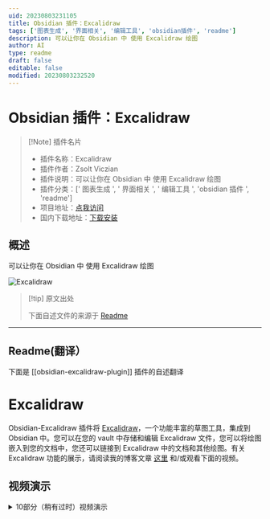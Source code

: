```yaml
---
uid: 20230803231105
title: Obsidian 插件：Excalidraw
tags: ['图表生成', '界面相关', '编辑工具', 'obsidian插件', 'readme']
description: 可以让你在 Obsidian 中 使用 Excalidraw 绘图 
author: AI
type: readme
draft: false
editable: false
modified: 20230803232520
---
```


# Obsidian 插件：Excalidraw

> [!Note] 插件名片
> - 插件名称：Excalidraw
> - 插件作者：Zsolt Viczian
> - 插件说明：可以让你在 Obsidian 中 使用 Excalidraw 绘图
> - 插件分类：[' 图表生成 ', ' 界面相关 ', ' 编辑工具 ', 'obsidian 插件 ', 'readme']
> - 项目地址：[点我访问](https://github.com/zsviczian/obsidian-excalidraw-plugin)
> - 国内下载地址：[下载安装](https://pkmer.cn/products/plugin/pluginMarket/?obsidian-excalidraw-plugin)

## 概述

可以让你在 Obsidian 中 使用 Excalidraw 绘图

![Excalidraw](https://cdn.pkmer.cn/covers/obsidian-excalidraw-plugin.PNG!pkmer)

> [!tip] 原文出处
>
>下面自述文件的来源于 [Readme](https://ghproxy.net/https://raw.githubusercontent.com/zsviczian/obsidian-excalidraw-plugin/master/README.md)
>

---

## Readme(翻译）

下面是 [[obsidian-excalidraw-plugin]] 插件的自述翻译

# Excalidraw

Obsidian-Excalidraw 插件将 [Excalidraw](https://excalidraw.com/)，一个功能丰富的草图工具，集成到 Obsidian 中。您可以在您的 vault 中存储和编辑 Excalidraw 文件，您可以将绘图嵌入到您的文档中，您还可以链接到 Excalidraw 中的文档和其他绘图。有关 Excalidraw 功能的展示，请阅读我的博客文章 [这里](https://www.zsolt.blog/2021/03/showcasing-excalidraw.html) 和/或观看下面的视频。

## 视频演示

<details><summary>10部分（稍有过时）视频演示</summary>
<br>
<br>
<br>
<br>
<a href="https://youtu.be/MaJ5jJwBRWs" target="_blank"><img src="<https://user-images.githubusercontent.com/14358394/125160341-a546b180-e17c-11eb-9de8-d87>

## 特点

- 该插件将 Excalidraw 与 Obsidian 无缝集成，包括命令面板操作、文件浏览器功能、选项菜单命令和功能区按钮。
- 在功能区按钮或文件浏览器上按下<kbd>CTRL/CMD+ 单击</kbd>，可以在新窗格中创建/打开绘图。

### 设置

设置将允许您根据需要自定义 Excalidraw。该插件带有大量的设置选项。我尝试为这些设置添加有意义的解释，请耐心查找设置，因为大多数请求都已经存在相应的设置。

插件设置分为以下几个部分：

- **基本设置**：例如默认使用的文件夹
- **保存**：压缩和自动保存计时器
- **文件名**：配置自动生成的 Excalidraw 文件名
- **显示**：影响 Excalidraw 处理方式的设置（例如：左手模式、主题设置、鼠标滚轮和捏合缩放设置、适应缩放设置）
- **链接和嵌入**：影响 Excalidraw 画布上链接和嵌入项行为的设置
- **Markdown 嵌入设置**：这些设置控制从您的 Vault 嵌入到 Excalidraw 绘图中的 Markdown 文档的行为
- **嵌入和导出**：控制将 Excalidraw 图像嵌入到 Markdown 文档中时的显示方式的设置
- **自动导出设置**：您可以配置 Excalidraw 在每次保存时创建绘图的 PNG 或 SVG 副本
- **兼容性功能**：如果您在 Obsidian 之外（例如在 LogSeq、Visual Studio、Web 上等）编辑 Excalidraw 绘图，请检查这些设置。
- **实验性功能**：这些高级功能是以“巧妙”的方式实现的。功能包括定义第四种字体，在 Obsidian 文件浏览器中添加自定义图标以区分 Exalidraw 文件，OCR 设置等。
- **已安装脚本的设置**：您从脚本库安装的一些脚本带有设置。脚本设置在第一次运行脚本时安装。因此，要访问脚本的设置，请安装脚本，首次运行脚本，然后在插件设置中查找设置选项。

#### 模板

- 用于新绘图的模板。该模板将恢复笔画属性。
    这意味着您可以在模板中设置默认的笔画颜色、笔画宽度、透明度、字体系列、字体大小、填充样式、笔画样式等。
    这也适用于 ExcalidrawAutomate。
    - 通过模板，您可以自定义 Excalidraw 使用的颜色调色板。
        - 切换到 Markdown 视图。
        - 滚动到文件底部，找到 `"AppState": {`。
        - 在 AppState 部分的末尾找到 `"customColorPalette": {`。
        - 您可以通过添加以下 3 个变量中的任意一个或全部来指定 Excalidraw 使用的 3 个调色板：
            - `"canvasBackground":[], "elementBackground":[], "elementStroke": []`。
        - 在每个变量的数组中，添加逗号分隔的有效 HTML 颜色列表（例如，对于红色，使用 `#FF0000`）。
        - 有关更多帮助，请参见上面的视频。

#### 导出

- 如果对可移植性很重要：
    - 自动导出 SVG 和/或 PNG 文件，包括保持同步功能，这样您就可以将 SVG/PNG 嵌入到文档中，而不是嵌入 excalidraw 文件。
    - 您可以通过添加 `excalidraw-autoexport` 前置元数据键来覆盖单个文件的导出设置。此键的有效值为 `none`、`both`、`png` 和 `svg`。
- 指定嵌入绘图的默认宽度。
- 兼容性功能，自动导出并保持同步 markdown excalidraw 文件和传统的 `.excalidraw` 文件。
- 实验性功能，向文件资源管理器添加自定义标签以标记绘图文件。
- 启用/禁用自动保存。

### 将您的绘图嵌入到 Markdown 文档中

- 您可以使用以下格式选项自定义嵌入图像的大小和位置：
    - `![[image.excalidraw|100]]`,
    - `![[image.excalidraw|100x100]]`,
    - `![[image.excalidraw|100|left]]`,
    - `![[image.excalidraw|right-wrap]]`.
    - `![[<filename.excalidraw>|<width>x<height>|<alignment>]]`.
    - 您可以通过 CSS 添加自定义对齐方式。
    - 出现在 `<alignment>` 中的任何文本都将添加到呈现的 SVG 元素样式和包装器 DIV 元素中。
    - 有关更多信息，请参见 [styles.css](https://github.com/zsviczian/obsidian-excalidraw-plugin/blob/master/styles.css)。
- Excalidraw 绘图在 Obsidian Publish 中不显示。如果您想在发布的文档中使用 Excalidraw，您可以在插件设置中配置，在创建新文件时自动在文档中插入绘图的 PNG 或 SVG 版本。请参见“要插入到文档中的文件类型”。
    - 在“导出设置”下，您还可以配置自动导出图像的暗色和亮色版本，以便您的发布站点支持暗色和亮色模式。

### 超链接和拖放支持

![](https://github.com/zsviczian/obsidian-excalidraw-plugin/blob/master/images/excalidraw-modifiers.png)

#### 超链接

- 支持超链接，例如：
    - `https://zsolt.blog`,
    - `[Obsidian](https://obsidian.md)`, 和
    - 内部链接，例如在绘图文本中的 `[[My file in vault|Alias]]`。
- 如果你启用了 Obsidian 设置中的 Files & Links/Automatically Update Internal Links，当文件被移动或重命名时，链接将会更新。
- 绘图中的链接将会显示在文档的反向链接中。
- 支持引用插入
    - `![[myfile#^blockref]]` 将会在绘图中转换为引用的块的文本。
    - `![[myfile#section]]` 也可以使用，这将会引用该部分。
    - 你还可以通过在转入后的文本后面加上花括号中的最大字符数来指定引用文本的换行，例如 `![[myfile#^blockref]]{40}` 将会在 40 个字符处换行。
- 为了方便起见，你还可以使用命令面板在绘图中插入链接。
- <kbd>CTRL/CMD + 悬停</kbd> 可以弹出 Obsidian 的快速预览链接。（在 Mac 上是 <kbd>CTRL+CMD+ 悬停</kbd>）。
- 使用块引用，你还可以在其他文档中引用和插入出现在绘图中的文本。

#### 拖放支持

- 您可以从 Obsidian 文件浏览器中拖动文件，并将它们变成 Excalidraw 中的文件链接。有关各种修饰键组合，请参见上表。
- 注意：将图像锚定到其大小的 100% 是一个非常特定的行为，我主要是为自己构建的一个非常专业的功能
    - （甚至比 Excalidraw Obsidian 中的其他功能更多 - 也主要是为了自己😉）。
    - 每次打开 Excalidraw 绘图时，这将重置您嵌入的图像为 100% 大小，
        或者如果您使用此功能插入了一个嵌入的 Excalidraw 绘图到您的画布上，
        每次更新嵌入的绘图，它都会被缩放回 100% 大小。
    - 这意味着即使您在绘图上调整图像的大小，下次打开时它也会重置为 100%，
        文件或修改原始嵌入对象。当您将绘图分解为单独的 Excalidraw 文件时，此功能非常有用，
        但当组合到单个画布上时，您希望各个部分保持其实际大小。我使用此功能来
        从原子绘图构建“一页书”摘要。
- 您可以从 Markdown 视图中拖放文本到 Excalidraw。
- 您可以从浏览器中拖放网址，并将它们变成链接。
- 您可以拖放 YouTube 链接和缩略图，并在 Excalidraw 中将它们变成带有缩略图的 YouTube 链接。

### LaTeX

使用命令面板操作 " 插入 LaTeX 公式 " 来插入 LaTeX 公式。

您可以在 Markdown 视图中编辑公式，或者通过<kbd>CTRL/CMD + 单击</kbd>公式进行编辑。

### 图片支持

- 在 iOS 和 Android 上，您可以通过在 Excalidraw 中按下添加图片按钮来从相机中添加图片。
- 您可以将图片复制/粘贴到您的绘图中。图片将保存在您的保险库中。
- 您可以按照上述说明拖放图片。
- 网络上的图片的 URL 链接：您可以从网页上将图片拖放到 Excalidraw 中。如果您在将图片拖放到 Excalidraw 时按住 CTRL 键，图片将不会保存到您的保险库中。Excalidraw 将从 URL 加载图片。请注意，如果您没有互联网访问权限，或者这些图片从互联网上被删除，它们也将从您的绘图中消失。
- 如果您将图片 URL 粘贴到 Excalidraw 中（只需单击 URL 上的复制，然后在 Excalidraw 画布上单击粘贴），图片将被插入并带有指向网络上图片的链接。同样，图片不会保存到您的保险库中，只有链接。
- 如果您拖放一个 YouTube 视频链接，它将被转换为带有指向视频的缩略图链接的元素。

### 引用图像的部分块

有关详细信息，请参见此 [视频](https://youtu.be/yZQoJg2RCKI)

- 当在指向 Excalidraw 文件的链接中引用画布上的元素时，
    - 使用 elementId 或部分标题（即包含 `# <Section title>` 的文本元素）
        - 例如 `[[file#^elementID]]`，
    - 您可以添加 `group=` 前缀，
        - 例如 `[[file#^group=elementID]]` 或
    - `area=` 前缀，
        - 例如 `[[file#area=Section heading]]`。
    - 如果找到 `group=` 前缀，Excalidraw 将选择与 elementID（块引用）或部分标题引用的元素相同组中的元素组。
    - 如果找到 `area=` 前缀，Excalidraw 将在引用元素周围插入图像的剪切。
    - 请注意，在将 Excalidraw 嵌入为 PNG 到您的 Markdown 文档时，不支持 `area=` 选择器。
    - 引用文本元素的 elementID 而没有 `group=` 或 `area=` 前缀将将元素作为纯文本插入。引用非文本元素（例如矩形，椭圆等）而没有 `group=` 或 `area=` 前缀将导致 Obsidian 错误，因为这些 elementId 在 Excalidraw markdown 文件中不存在作为块引用。

### Markdown

- 从 1.2.0 版本开始，绘图文件存储在 Markdown 文件中
    - 您可以为绘图添加标签
    - 您可以在绘图的 YAML 前置元数据中添加元数据
    - 在前置元数据和 `# Text Elements` 标题之间添加的任何内容都将被 Excalidraw 忽略，即您可以在此处添加任何内容，它将作为文档的一部分保留。
    - Excalidraw 文档现在以图形视图显示。
    - 以下前置元数据键将自定义绘图的显示方式 - 覆盖常规设置：
        - `excalidraw-link-prefix: "📍"` 内部链接的预览前缀
        - `excalidraw-url-prefix: "🌐"` 外部链接的预览前缀
        - `excalidraw-link-brackets: true|false` 是否在预览中显示链接周围的括号
        - `excalidraw-default-mode: view|zen` 默认情况下以查看模式或禅模式打开此文档。默认查看模式非常适合演示幻灯片。
    - 前置元数据标签可自定义文件级别的图像导出 [519](https://github.com/zsviczian/obsidian-excalidraw-plugin/issues/519)。如果存在这些键，则它们将覆盖默认的 excalidraw 嵌入和导出设置。
        - `excalidraw-export-transparent: true`： true == 透明 / false == 带背景。
        - `excalidraw-export-dark`: true == 暗模式 / false == 亮模式。
        - `excalidraw-export-padding`: 指定图像的导出填充
        - `excalidraw-export-pngscale`: 这仅影响导出为 PNG。指定图像的导出比例。典型范围在 0.5 和 5 之间，但您也可以尝试其他值。

### 将完整的 Markdown 文件嵌入到您的绘图中

- 从 Obsidian 文件浏览器中拖动所需的文件，并在将文件放置在画布上时按住<kbd>SHIFT</kbd>键。
- 使用命令面板操作：`从vault插入markdown文件`
- 使用自定义的 woff、woff2 或 TTF 字体来显示文档，您可以在 Excalidraw 设置中设置要使用的默认字体。
- 您可以为渲染 Markdown 文档的快照图像设置自定义 CSS。
  仅支持操作系统标准字体作为字体系列（
    [Win10](https://docs.microsoft.com/en-us/typography/fonts/windows_10_font_list),
    [Mac & iOS](https://developer.apple.com/fonts/system-fonts/)
  ），此外，您可以使用上述设置来设置一个额外的自定义字体。
    - （观看此 [视频](https://youtu.be/K6qZkTz8GHs) 以进行演示，并查看此
    - [示例CSS](https://github.com/zsviczian/obsidian-excalidraw-plugin/discussions/281)）。
    - 为了帮助样式化，您可以观察由 Excalidraw 创建的 Markdown 文档的 SVG 快照。
        - 打开 Obsidian 开发者控制台（<kbd>CTRL+Shift+i</kbd>/<kbd>CMD+OPT+i</kbd>）并
        - 执行以下命令：`ExcalidrawAutomate.mostRecentMarkdownSVG`
- 您可以通过将以下前置元数据键添加到您的 Markdown 文档中来控制嵌入的 Markdown 文件的外观：
    - `excalidraw-font: Virgil|Cascadia|font_file_name.extension`
    - `excalidraw-font-color: css-color-name|#HEXcolor|any-other-html-standard-format`，
        - 您可以在 [这里](https://www.w3schools.com/colors/colors_names.asp) 找到 CSS 颜色名称。
    - `excalidraw-border-color: css-color-name|#HEXcolor|any-other-html-standard-format`
    - `excalidraw-css: "css-filename|css snippet"`
- 切换到 Markdown 视图或使用<kbd>WIN+CTRL</kbd>/<kbd>CMD+CTRL</kbd>点击图像以编辑嵌入的属性：
    - `[[filename#^blockref|WIDTHxMAXHEIGHT]]`

### 自定义字体、自定义笔、OCR 支持、SVG 导入

- 在插件设置中，您可以添加自定义的第四种字体。更多详细信息请参见此 [视频](https://youtu.be/eKFmrSQhFA4)
- 该插件包括使用 Taskbone OCR 的 OCR 支持。更多详细信息请参见此 [视频](https://youtu.be/7gu4ETx7zro)
- 您可以将 SVG 文件转换为 Excalidraw 绘图（有一些限制）。更多详细信息请参见此 [视频](https://youtu.be/vlC1-iBvIfo)
- 您可以定义自定义的自由绘制笔。请参阅 [此处](https://github.com/zsviczian/obsidian-excalidraw-plugin/blob/master/ea-scripts/Alternative%20Pens.md) 的文档和 [视频](https://youtu.be/uZz5MgzWXiM)。

### 脚本引擎

- 从 1.5.0 版本开始，您可以使用脚本引擎轻松执行 ExcalidrawAutomate 宏，并为它们分配命令面板快捷方式。您可以在 [这里](https://github.com/zsviczian/obsidian-excalidraw-plugin/tree/master/ea-scripts) 找到一个入门视频和一个不断增长的可安装脚本库。
- 您可以通过将脚本和相应的 SVG 图标文件移动到文件夹中，在 Excalidraw 的 Obsidian 工具面板上将脚本组织成组。请参见演示 [视频](https://youtu.be/wTtaXmRJ7wg?t=16)。

### 其他

- 左手模式
- 包括完整的
    - [QuickAdd](https://github.com/chhoumann/quickadd),
    - [Templater](https://silentvoid13.github.io/Templater/) 和
    - [Dataview](https://blacksmithgu.github.io/obsidian-dataview/docs/api/intro/) 支持通过 ExcalidrawAutomate。
    - 查看 [详细帮助和示例](https://zsviczian.github.io/obsidian-excalidraw-plugin/)。
    - 我还有一个 [YouTube ExcalidrawAutomate 播放列表](https://www.youtube.com/playlist?list=PL6mqgtMZ4NP1IR4nXxSlMA4PA5E-qpyHZ)，有很多示例。
- 需要 OBSIDIAN SYNC 订阅：完整的绘图文件历史记录和设备间同步
- 多语言支持：如果您想通过翻译插件来帮助，请与我联系。

---

反馈、问题、想法、问题

加入关于 Excalidraw 插件的讨论，访问 [forum.obsidian.md](https://forum.obsidian.md/t/excalidraw-full-featured-sketching-plugin-in-obsidian)

请前往 [GitHub](https://github.com/zsviczian/obsidian-excalidraw-plugin/issues) 报告错误或请求改进。

---

如果您喜欢 Excalidraw，请通过在 [https://ko-fi/zsolt](https://ko-fi.com/zsolt) 上给我买杯咖啡来支持我的工作和热情。

请还帮忙通过在 Twitter、Reddit 或其他您经常使用的社交媒体平台上分享 Obsidian Excalidraw 插件的信息来传播。

您可以在 Twitter 上找到我 [@zsviczian](https://twitter.com/zsviczian)，以及在我的博客 [zsolt.blog](https://zsolt.blog) 上。

[<img style="float:left" src="https://user-images.githubusercontent.com/14358394/115450238-f39e8100-a21b-11eb-89d0-fa4b82cdbce8.png" width="200">](https://ko-fi.com/zsolt)

---

## Excalidraw 的朋友们

如果你喜欢 Excalidraw，请考虑尝试一下 [ExcaliBrain](https://github.com/zsviczian/excalibrain)（也可通过 Obsidian Community Plugins 获得）。
